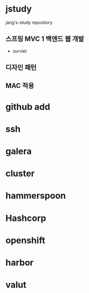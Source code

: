 # jstudy
jang's-study repository

## 스프링 MVC 1 백엔드 웹 개발
- survlet


## 디자인 패턴 


## MAC 적용


# github add 

# ssh

# galera 
# cluster 
# hammerspoon
# Hashcorp
# openshift
# harbor
# valut 